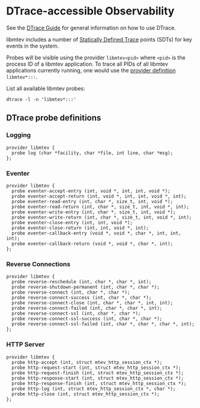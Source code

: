 # DTrace-accessible Observability

See the [DTrace Guide](http://dtrace.org/guide/preface.html) for general
information on how to use DTrace.

libmtev includes a number of [Statically Defined
Trace](http://dtrace.org/guide/chp-usdt.html#chp-usdt) points (SDTs) for key
events in the system.

Probes will be visible using the provider `libmtev<pid>` where `<pid>` is the
process ID of a libmtev application. To trace all PIDs of all libmtev
applications currently running, one would use the [provider
definition](http://dtrace.org/guide/chp-prog.html#chp-prog-2)
`libmtev*:::`.

List all available libmtev probes:
```
dtrace -l -n 'libmtev*:::'
```

## DTrace probe definitions

### Logging
```
provider libmtev {
  probe log (char *facility, char *file, int line, char *msg);
};
```

### Eventer
```
provider libmtev {
  probe eventer-accept-entry (int, void *, int, int, void *);
  probe eventer-accept-return (int, void *, int, int, void *, int);
  probe eventer-read-entry (int, char *, size_t, int, void *);
  probe eventer-read-return (int, char *, size_t, int, void *, int);
  probe eventer-write-entry (int, char *, size_t, int, void *);
  probe eventer-write-return (int, char *, size_t, int, void *, int);
  probe eventer-close-entry (int, int, void *);
  probe eventer-close-return (int, int, void *, int);
  probe eventer-callback-entry (void *, void *, char *, int, int, int);
  probe eventer-callback-return (void *, void *, char *, int);
};
```

### Reverse Connections
```
provider libmtev {
  probe reverse-reschedule (int, char *, char *, int);
  probe reverse-shutdown-permanent (int, char *, char *);
  probe reverse-connect (int, char *, char *);
  probe reverse-connect-success (int, char *, char *);
  probe reverse-connect-close (int, char *, char *, int, int);
  probe reverse-connect-failed (int, char *, char *, int);
  probe reverse-connect-ssl (int, char *, char *);
  probe reverse-connect-ssl-success (int, char *, char *);
  probe reverse-connect-ssl-failed (int, char *, char *, char *, int);
};
```

### HTTP Server
```
provider libmtev {
  probe http-accept (int, struct mtev_http_session_ctx *);
  probe http-request-start (int, struct mtev_http_session_ctx *);
  probe http-request-finish (int, struct mtev_http_session_ctx *);
  probe http-response-start (int, struct mtev_http_session_ctx *);
  probe http-response-finish (int, struct mtev_http_session_ctx *);
  probe http-log (int, struct mtev_http_session_ctx *, char *);
  probe http-close (int, struct mtev_http_session_ctx *);
};
```
